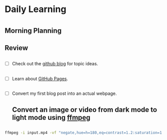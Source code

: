 # Daily Learning <h1>
## Morning Planning <h2>

## Review <h2>
- [ ] Check out the [github blog](https://github.blog/) for topic ideas. <h2>
- [ ] Learn about [GitHub Pages](https://skills.github.com/#first-day-on-github). <h2>
- [ ] Convert my first blog post into an actual webpage. <h2>
Convert an image or video from dark mode to light mode using [ffmpeg](https://www.ffmpeg.org) <h2>

```bash
ffmpeg -i input.mp4 -vf "negate,hue=h=180,eq=contrast=1.2:saturation=1.1" output.mp4 
```
